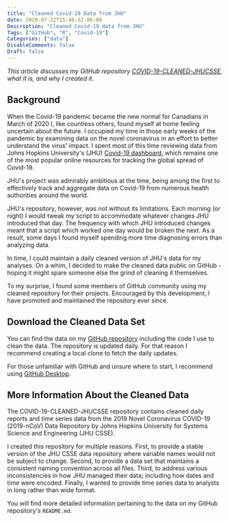 ```yaml
---
title: "Cleaned Covid-19 Data from JHU"
date: 2020-07-22T15:46:52-06:00
Description: "Cleaned Covid-19 data from JHU"
Tags: ["GitHub", "R", "Covid-19"]
Categories: ["data"]
DisableComments: false
Draft: false
---
```


*This article discusses my GitHub repository [COVID-19-CLEANED-JHUCSSE](https://github.com/Lucas-Czarnecki/COVID-19-CLEANED-JHUCSSE), what it is, and why I created it.*

## Background

When the Covid-19 pandemic became the new normal for Canadians in March of 2020 I, like countless others, found myself at home feeling uncertain about the future. I occupied my time in those early weeks of the pandemic by examining data on the novel coronavirus in an effort to better understand the virus' impact. I spent most of this time reviewing data from Johns Hopkins University's (JHU) [Covid-19 dashboard](https://www.arcgis.com/apps/opsdashboard/index.html#/bda7594740fd40299423467b48e9ecf6), which remains one of the most popular online resources for tracking the global spread of Covid-19.

JHU's project was admirably ambitious at the time, being among the first to effectively track and aggregate data on Covid-19 from numerous health authorities around the world. 

JHU's repository, however, was not without its limitations. Each morning (or night) I would tweak my script to accommodate whatever changes JHU introduced that day. The frequency with which JHU introduced changes meant that a script which worked one day would be broken the next. As a result, some days I found myself spending more time diagnosing errors than analyzing data. 

In time, I could maintain a daily cleaned version of JHU's data for my analyses. On a whim, I decided to make the cleaned data public on GitHub - hoping it might spare someone else the grind of cleaning it themselves. 

To my surprise, I found some members of GitHub community using my cleaned repository for their projects. Encouraged by this development, I have promoted and maintained the repository ever since. 


## Download the Cleaned Data Set

You can find the data on my [GitHub repository](https://github.com/Lucas-Czarnecki/COVID-19-CLEANED-JHUCSSE) including the code I use to clean the data. The repository is updated daily. For that reason I recommend creating a local clone to fetch the daily updates. 

For those unfamiliar with GitHub and unsure where to start, I recommend using [GitHub Desktop](https://desktop.github.com). 

## More Information About the Cleaned Data

The COVID-19-CLEANED-JHUCSSE repository contains cleaned daily reports and time series data from the 2019 Novel Coronavirus COVID-19 (2019-nCoV) Data Repository by Johns Hopkins University for Systems Science and Engineering (JHU CSSE). 

I created this repository for multiple reasons. First, to provide a stable version of the JHU CSSE data repository where variable names would not be subject to change. Second, to provide a data set that maintains a consistent naming convention across all files. Third, to address various inconsistencies in how JHU managed their data; including how dates and time were encoded. Finally, I wanted to provide time series data to analysts in long rather than wide format. 

You will find more detailed information pertaining to the data on my GitHub repository's `README.md`.
